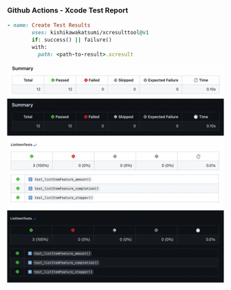 ### Github Actions - Xcode Test Report
```ruby
- name: Create Test Results
        uses: kishikawakatsumi/xcresulttool@v1
        if: success() || failure()
        with:
          path: <path-to-result>.xcresult
```

<div align="center">
   <img src="assets/1.png?raw=true#gh-light-mode-only">
   <img src="assets/1-dark.png?raw=true#gh-dark-mode-only">
   <br />
   <img src="assets/2.png?raw=true#gh-light-mode-only">
   <img src="assets/2-dark.png?raw=true#gh-dark-mode-only">
</div>
